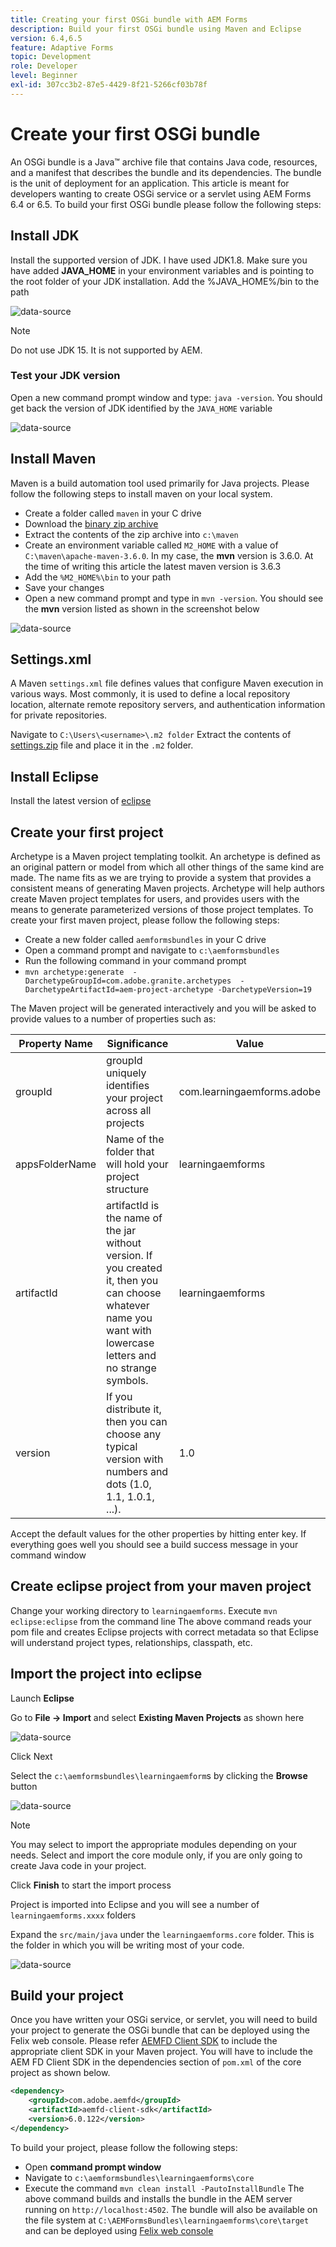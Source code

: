 ```yaml
---
title: Creating your first OSGi bundle with AEM Forms
description: Build your first OSGi bundle using Maven and Eclipse
version: 6.4,6.5
feature: Adaptive Forms
topic: Development
role: Developer
level: Beginner
exl-id: 307cc3b2-87e5-4429-8f21-5266cf03b78f
---
```

# Create your first OSGi bundle

An OSGi bundle is a Java™ archive file that contains Java code, resources, and a manifest that describes the bundle and its dependencies. The bundle is the unit of deployment for an application. This article is meant for developers wanting to create OSGi service or a servlet using AEM Forms 6.4 or 6.5. To build your first OSGi bundle please follow the following steps:


## Install JDK

Install the supported version of JDK. I have used JDK1.8. Make sure you have added **JAVA_HOME** in your environment variables and is pointing to the root folder of your JDK installation.
Add the %JAVA_HOME%/bin to the path

![data-source](assets/java-home.JPG)

>[!NOTE]
> Do not use JDK 15. It is not supported by AEM.

### Test your JDK version

Open a new command prompt window and type: `java -version`. You should get back the version of JDK identified by the `JAVA_HOME` variable

![data-source](assets/java-version.JPG)

## Install Maven

Maven is a build automation tool used primarily for Java projects. Please follow the following steps to install maven on your local system.

* Create a folder called `maven` in your C drive
* Download the [binary zip archive](https://maven.apache.org/download.cgi)
* Extract the contents of the zip archive into `c:\maven`
* Create an environment variable called `M2_HOME` with a value of `C:\maven\apache-maven-3.6.0`. In my case, the **mvn** version is 3.6.0. At the time of writing this article the latest maven version is 3.6.3
* Add the `%M2_HOME%\bin` to your path
* Save your changes
* Open a new command prompt and type in `mvn -version`. You should see the **mvn** version listed as shown in the screenshot below

![data-source](assets/mvn-version.JPG)

## Settings.xml

A Maven `settings.xml` file defines values that configure Maven execution in various ways. Most commonly, it is used to define a local repository location, alternate remote repository servers, and authentication information for private repositories.

Navigate to `C:\Users\<username>\.m2 folder`
Extract the contents of [settings.zip](assets/settings.zip) file and place it in the `.m2` folder.

## Install Eclipse

Install the latest version of [eclipse](https://www.eclipse.org/downloads/) 

## Create your first project

 Archetype is a Maven project templating toolkit. An archetype is defined as an original pattern or model from which all other things of the same kind are made. The name fits as we are trying to provide a system that provides a consistent means of generating Maven projects. Archetype will help authors create Maven project templates for users, and provides users with the means to generate parameterized versions of those project templates.
 To create your first maven project, please follow the following steps:

* Create a new folder called `aemformsbundles` in your C drive
* Open a command prompt and navigate to `c:\aemformsbundles`
* Run the following command in your command prompt
* `mvn archetype:generate  -DarchetypeGroupId=com.adobe.granite.archetypes  -DarchetypeArtifactId=aem-project-archetype -DarchetypeVersion=19`

The Maven project will be generated interactively  and you will be asked to provide values to a number of properties such as:

| Property Name| Significance| Value |
------------------------|---------------------------------------|---------------------
| groupId | groupId uniquely identifies your project across all projects | com.learningaemforms.adobe |
| appsFolderName | Name of the folder that will hold your project structure | learningaemforms |
| artifactId | artifactId is the name of the jar without version. If you created it, then you can choose whatever name you want with lowercase letters and no strange symbols. | learningaemforms |
version| If you distribute it, then you can choose any typical version with numbers and dots (1.0, 1.1, 1.0.1, ...). | 1.0 |

Accept the default values for the other properties by hitting enter key.
If everything goes well you should see a build success message in your command window

## Create eclipse project from your maven project

Change your working directory to `learningaemforms`. 
Execute `mvn eclipse:eclipse` from the command line 
The above command reads your  pom file and creates Eclipse projects with correct metadata so that Eclipse will understand project types, relationships, classpath, etc.

## Import the project into eclipse

Launch **Eclipse**

Go to **File -> Import** and select **Existing Maven Projects** as shown here

![data-source](assets/import-mvn-project.JPG)

Click Next

Select the `c:\aemformsbundles\learningaemform`s by clicking the **Browse** button

![data-source](assets/select-mvn-project.JPG)

>[!NOTE]
>You may select to import the appropriate modules depending on your needs. Select and import the core module only, if you are only going to create Java code in your project.

Click **Finish** to start the import process

Project is imported into Eclipse and you will see a number of `learningaemforms.xxxx` folders

Expand the `src/main/java` under the `learningaemforms.core` folder. This is the folder in which you will be writing most of your code.

![data-source](assets/learning-core.JPG)

## Build your project




Once you have written your OSGi service, or servlet, you will need to build your project to generate the OSGi bundle that can be deployed using the Felix web console. Please refer [AEMFD Client SDK](https://repo.adobe.com/nexus/content/groups/public/com/adobe/aemfd/aemfd-client-sdk/) to include the appropriate client SDK in your Maven project. You will have to include the AEM FD Client SDK in the dependencies section of `pom.xml` of the core project as shown below.







```xml
<dependency>
    <groupId>com.adobe.aemfd</groupId>
    <artifactId>aemfd-client-sdk</artifactId>
    <version>6.0.122</version>
</dependency>

```

 To build your project, please follow the following steps:

* Open **command prompt window**
* Navigate to `c:\aemformsbundles\learningaemforms\core`
* Execute the command `mvn clean install -PautoInstallBundle`
The above command builds and installs the bundle in the AEM server running on `http://localhost:4502`. The bundle will also be available on the file system at
 `C:\AEMFormsBundles\learningaemforms\core\target` and can be deployed using [Felix web console](http://localhost:4502/system/console/bundles)
